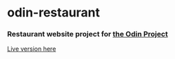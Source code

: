 # odin-restaurant
### Restaurant website project for [the Odin Project](https://www.theodinproject.com/lessons/node-path-javascript-restaurant-page)

[Live version here](https://xandernesta.github.io/odin-restaurant)
